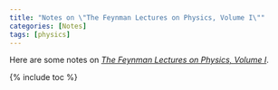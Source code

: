```yaml
---
title: "Notes on \"The Feynman Lectures on Physics, Volume I\""
categories: [Notes]
tags: [physics]
---
```


Here are some notes on [*The Feynman Lectures on Physics, Volume I*](http://www.feynmanlectures.caltech.edu/I_toc.html).

{% include toc %}
